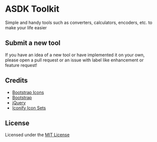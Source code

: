 # ASDK Toolkit
Simple and handy tools such as converters, calculators, encoders, etc. to make your life easier

## Submit a new tool
If you have an idea of a new tool or have implemented it on your own, please open a pull request or an issue with label like enhancement or feature request!

## Credits
- [Bootstrap Icons](https://icons.getbootstrap.com/)
- [Bootstrap](https://getbootstrap.com/)
- [jQuery](https://jquery.com/)
- [Iconify Icon Sets](https://icon-sets.iconify.design/)

## License
Licensed under the [MIT License](LICENSE)